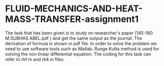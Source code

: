 # FLUID-MECHANICS-AND-HEAT-MASS-TRANSFER-assignment1
The task that has been given is to study on researcher's paper (145-160 M.SUBHAS ABEL.pdf ) and get the same output as the journal.
The derivation of formula is shown in pdf file. 
In order to solve the problem we need to use software tools such as Matlab. 
Runge Kutta method is used for solving the non linear differential equation. 
The coding for this task can refer to rkf.m and rk4.m files.
